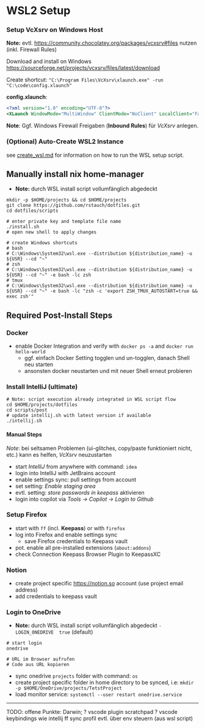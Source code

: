 # WSL2 Setup

### Setup VcXsrv on Windows Host
**Note:** evtl. https://community.chocolatey.org/packages/vcxsrv#files nutzen (inkl. Firewall Rules)

Download and install on Windows https://sourceforge.net/projects/vcxsrv/files/latest/download

Create shortcut: `"C:\Program Files\VcXsrv\xlaunch.exe" -run "C:\code\config.xlaunch"`

**config.xlaunch**:
```xml
<?xml version="1.0" encoding="UTF-8"?>
<XLaunch WindowMode="MultiWindow" ClientMode="NoClient" LocalClient="False" Display="-1" LocalProgram="xcalc" RemoteProgram="xterm" RemotePassword="" PrivateKey="" RemoteHost="" RemoteUser="" XDMCPHost="" XDMCPBroadcast="False" XDMCPIndirect="False" Clipboard="True" ClipboardPrimary="False" ExtraParams="" Wgl="False" DisableAC="True" XDMCPTerminate="False"/>
```
**Note**: Ggf. Windows Firewall Freigaben (**Inbound Rules**) für *VcXsrv* anlegen.

### (Optional) Auto-Create WSL2 Instance
see [create_wsl.md](../../wsl/create_wsl_dist.md) for information on how to run the WSL setup script.

## Manually install nix home-manager
- **Note:** durch WSL install script vollumfänglich abgedeckt
```shell
mkdir -p $HOME/projects && cd $HOME/projects
git clone https://github.com/rstauch/dotfiles.git
cd dotfiles/scripts

# enter private key and template file name
./install.sh
# open new shell to apply changes

# create Windows shortcuts
# bash
# C:\Windows\System32\wsl.exe --distribution ${distribution_name} -u ${USR} --cd "~"
# zsh
# C:\Windows\System32\wsl.exe --distribution ${distribution_name} -u ${USR} --cd "~" -e bash -lc zsh
# tmux
# C:\Windows\System32\wsl.exe --distribution ${distribution_name} -u ${USR} --cd "~" -e bash -lc "zsh -c 'export ZSH_TMUX_AUTOSTART=true && exec zsh'"
```

## Required Post-Install Steps

### Docker
- enable Docker Integration and verify with `docker ps -a` and `docker run hello-world`
  - ggf. einfach Docker Setting togglen und un-togglen, danach Shell neu starten
  - ansonsten docker neustarten und mit neuer Shell erneut probieren

### Install IntelliJ (ultimate)
```shell
# Note: script execution already integrated in WSL script flow
cd $HOME/projects/dotfiles
cd scripts/post
# update intellij.sh with latest version if available
./intellij.sh
```
#### Manual Steps
*Note*: bei seltsamen Problemen (ui-glitches, copy/paste funktioniert nicht, etc.) kann es helfen, *VcXsrv* neuzustarten
- start *IntelliJ* from anywhere with command: `idea`
- login into IntelliJ with JetBrains account
- enable settings sync: pull settings from account
- set setting: *Enable staging area*
- evtl. setting: *store passwords in keepass* aktivieren
- login into copilot via *Tools -> Copilot -> Login to Github*

### Setup Firefox
- start with `ff` (incl. **Keepass**) or with `firefox`
- log into Firefox and enable settings sync
  - save Firefox credentials to Keepass vault
- pot. enable all pre-installed extensions (`about:addons`)
- check Connection Keepass Browser Plugin to KeepassXC

### Notion
- create project specific https://notion.so account (use project email address) 
- add credentials to keepass vault


### Login to OneDrive
- **Note:** durch WSL install script vollumfänglich abgedeckt `-LOGIN_ONEDRIVE  true` (default)

```shell
# start login
onedrive 

# URL im Browser aufrufen
# Code aus URL kopieren
```
- sync onedrive `projects` folder with command: `os`
- create project specific folder in home directory to be synced, i.e: `mkdir -p $HOME/OneDrive/projects/TetstProject`
- load monitor service: `systemctl --user restart onedrive.service`

---

TODO: offene Punkte:
Darwin;
? vscode plugin scratchpad
? vscode keybindings wie intellij
ff sync profil evtl. über env steuern (aus wsl script)
